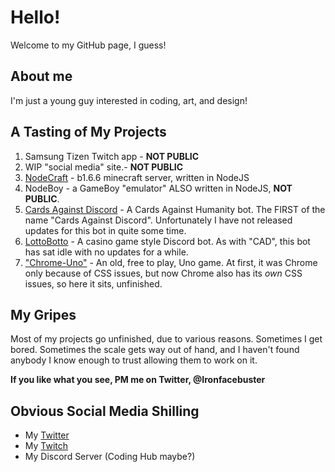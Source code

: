 # Hello!
Welcome to my GitHub page, I guess!

## About me
I'm just a young guy interested in coding, art, and design!

## A Tasting of My Projects
1. Samsung Tizen Twitch app - **NOT PUBLIC**
2. WIP "social media" site.- **NOT PUBLIC**
3. [NodeCraft](https://github.com/Ironfacebuster/NodeCraft) - b1.6.6 minecraft server, written in NodeJS
4. NodeBoy - a GameBoy "emulator" ALSO written in NodeJS, **NOT PUBLIC**.
5. [Cards Against Discord](https://top.gg/bot/561675421364781069) - A Cards Against Humanity bot. The FIRST of the name "Cards Against Discord". Unfortunately I have not released updates for this bot in quite some time.
6. [LottoBotto](https://top.gg/bot/425441496158830593) - A casino game style Discord bot. As with "CAD", this bot has sat idle with no updates for a while.
7. ["Chrome-Uno"](http://chrome-uno.herokuapp.com/pages/home.html) - An old, free to play, Uno game. At first, it was Chrome only because of CSS issues, but now Chrome also has its _own_ CSS issues, so here it sits, unfinished.

## My Gripes
Most of my projects go unfinished, due to various reasons.
Sometimes I get bored.
Sometimes the scale gets way out of hand, and I haven't found anybody I know enough to trust allowing them to work on it.

**If you like what you see, PM me on Twitter, @Ironfacebuster**

## Obvious Social Media Shilling
* My [Twitter](https://twitter.com/Ironfacebuster)
* My [Twitch](https://www.twitch.tv/ironfacebuster)
* My Discord Server (Coding Hub maybe?)

